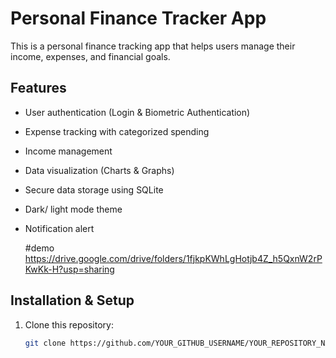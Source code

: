 # Personal Finance Tracker App

This is a personal finance tracking app that helps users manage their income, expenses, and financial goals.

## Features
- User authentication (Login & Biometric Authentication)
- Expense tracking with categorized spending
- Income management
- Data visualization (Charts & Graphs)
- Secure data storage using SQLite
- Dark/ light mode theme
- Notification alert

  #demo
https://drive.google.com/drive/folders/1fjkpKWhLgHotjb4Z_h5QxnW2rPKwKk-H?usp=sharing


## Installation & Setup
1. Clone this repository:
   ```bash
   git clone https://github.com/YOUR_GITHUB_USERNAME/YOUR_REPOSITORY_NAME.git
